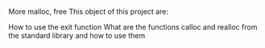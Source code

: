 More malloc, free
This object of this project are:

How to use the exit function
What are the functions calloc and realloc from the standard library and how to use them
